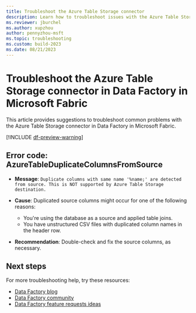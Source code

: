 ```yaml
---
title: Troubleshoot the Azure Table Storage connector
description: Learn how to troubleshoot issues with the Azure Table Storage connector in Data Factory in Microsoft Fabric.
ms.reviewer: jburchel
ms.author: xupzhou
author: pennyzhou-msft
ms.topic: troubleshooting
ms.custom: build-2023
ms.date: 08/21/2023
---
```


# Troubleshoot the Azure Table Storage connector in Data Factory in Microsoft Fabric

This article provides suggestions to troubleshoot common problems with the Azure Table Storage connector in Data Factory in Microsoft Fabric.

[!INCLUDE [df-preview-warning](includes/data-factory-preview-warning.md)]

## Error code: AzureTableDuplicateColumnsFromSource

- **Message**: `Duplicate columns with same name '%name;' are detected from source. This is NOT supported by Azure Table Storage destination.`

- **Cause**: Duplicated source columns might occur for one of the following reasons:
   * You're using the database as a source and applied table joins.
   * You have unstructured CSV files with duplicated column names in the header row.

- **Recommendation**:  Double-check and fix the source columns, as necessary.

## Next steps

For more troubleshooting help, try these resources:

- [Data Factory blog](https://blog.fabric.microsoft.com/en-us/blog/category/data-factory)
- [Data Factory community](https://community.fabric.microsoft.com/t5/Data-Factory-preview-Community/ct-p/datafactory)
- [Data Factory feature requests ideas](https://ideas.fabric.microsoft.com/)

